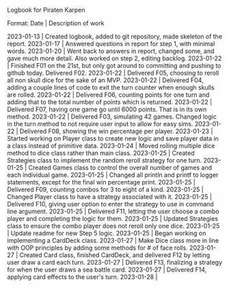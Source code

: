 Logbook for Piraten Karpen

Format: Date | Description of work

2023-01-13 | Created logbook, added to git repository, made skeleton of the report.
2023-01-17 | Answered questions in report for step 1, with minimal words.
2023-01-20 | Went back to answers in report, changed some, and gave much more detail. Also worked on step 2, editing backlog.
2023-01-22 | Finished F01 on the 21st, but only got around to committing and pushing to github today. Delivered F02. 
2023-01-22 | Delivered F05, choosing to reroll all non skull dice for the sake of an MVP.
2023-01-22 | Delivered F04, adding a couple lines of code to exit the turn counter when enough skulls are rolled.
2023-01-22 | Delivered F06, counting points for one turn and adding that to the total number of points which is returned.
2023-01-22 | Delivered F07, having one game go until 6000 points. That is in its own method.
2023-01-22 | Delivered F03, simulating 42 games. Changed logic in the turn method to not require user input to allow for easy sims.
2023-01-22 | Delivered F08, showing the win percentage per player.
2023-01-23 | Started working on Player class to create new logic and save player data in a class instead of primitive data.
2023-01-24 | Moved rolling multiple dice method to dice class rather than main class.
2023-01-25 | Created Strategies class to implement the random reroll strategy for one turn.
2023-01-25 | Created Games class to control the overall number of games and each individual game.
2023-01-25 | Changed all println and printf to logger statements, except for the final win percentage print.
2023-01-25 | Delivered F09, counting combos for 3 to eight of a kind.
2023-01-25 | Changed Player class to have a strategy associated with it.
2023-01-25 | Delivered F10, giving user option to enter the strategy to use in command line argument.
2023-01-25 | Delivered F11, letting the user choose a combo player and completing the logic for them.
2023-01-25 | Updated Strategies class to ensure the combo player does not reroll only one dice.
2023-01-25 | Update readme for new Step 5 logic.
2023-01-25 | Began working on implementing a CardDeck class.
2023-01-27 | Make Dice class more in line with OOP principles by adding some methods for # of face rolls.
2023-01-27 | Created Card class, finished CardDeck, and delivered F12 by letting user draw a card each turn.
2023-01-27 | Delivered F13, finalizing a strategy for when the user draws a sea battle card.
2023-01-27 | Delivered F14, applying card effects to the user's turn.
2023-01-28 | 
